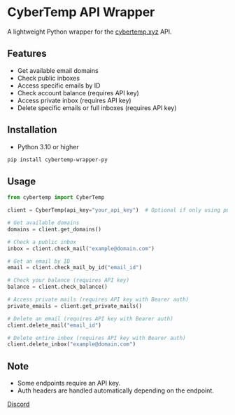 # CyberTemp API Wrapper

A lightweight Python wrapper for the [cybertemp.xyz](https://cybertemp.xyz) API.

## Features

- Get available email domains
- Check public inboxes
- Access specific emails by ID
- Check account balance (requires API key)
- Access private inbox (requires API key)
- Delete specific emails or full inboxes (requires API key)

## Installation

- Python 3.10 or higher

```bash
pip install cybertemp-wrapper-py
```

## Usage

```python
from cybertemp import CyberTemp

client = CyberTemp(api_key="your_api_key")  # Optional if only using public endpoints

# Get available domains
domains = client.get_domains()

# Check a public inbox
inbox = client.check_mail("example@domain.com")

# Get an email by ID
email = client.check_mail_by_id("email_id")

# Check your balance (requires API key)
balance = client.check_balance()

# Access private mails (requires API key with Bearer auth)
private_emails = client.get_private_mails()

# Delete an email (requires API key with Bearer auth)
client.delete_mail("email_id")

# Delete entire inbox (requires API key with Bearer auth)
client.delete_inbox("example@domain.com")
```

## Note

- Some endpoints require an API key.
- Auth headers are handled automatically depending on the endpoint.

[Discord](https://discord.gg/undesync)
